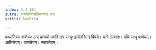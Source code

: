 ```yaml
---
index: 4.4.104
sutra: पथ्यतिथिवसतिस्वपतेर् ढञ्
vritti: kashika

---
```

पथ्यादिभ्यः शब्देभ्यः ढञ् प्रत्ययो भवति तत्र साधुः इत्येतस्मिन् विषये। यतो ऽपवादः। पथि साधु पाथेयम्। आतिथेयम्। वासतेयम्। स्वापतेयम्।